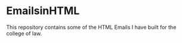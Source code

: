 # EmailsinHTML
<p> This repository contains some of the HTML Emails I have built for the college of law. </p>
